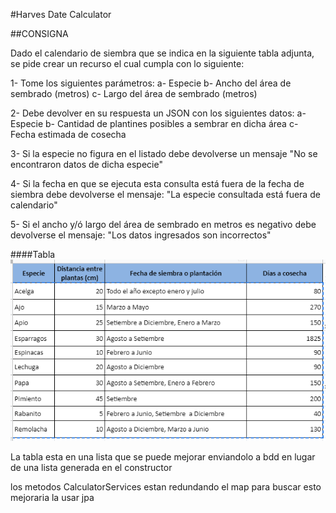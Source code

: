 #Harves Date Calculator

##CONSIGNA

Dado el calendario de siembra que se indica en la siguiente tabla adjunta, se pide crear un recurso el cual cumpla con lo siguiente:

1- Tome los siguientes parámetros:
a- Especie
b- Ancho del área de sembrado (metros)
c- Largo del área de sembrado (metros)

2- Debe devolver en su respuesta un JSON con los siguientes datos:
a- Especie
b- Cantidad de plantines posibles a sembrar en dicha área
c- Fecha estimada de cosecha

3- Si la especie no figura en el listado debe devolverse un mensaje "No se encontraron datos de dicha especie"

4- Si la fecha en que se ejecuta esta consulta está fuera de la fecha de siembra debe devolverse el mensaje:
"La especie consultada está fuera de calendario"

5- Si el ancho y/ó largo del área de sembrado en metros es negativo debe devolverse el mensaje:
"Los datos ingresados son incorrectos"


####Tabla
![alt Text](https://raw.githubusercontent.com/Ramon-Arias25/harves-date-calculator/main/tabla-cosecha.PNG)



La tabla esta en una lista que se puede mejorar enviandolo a bdd en lugar de una lista generada en el constructor

los metodos CalculatorServices estan redundando el map para buscar esto mejoraria la usar jpa